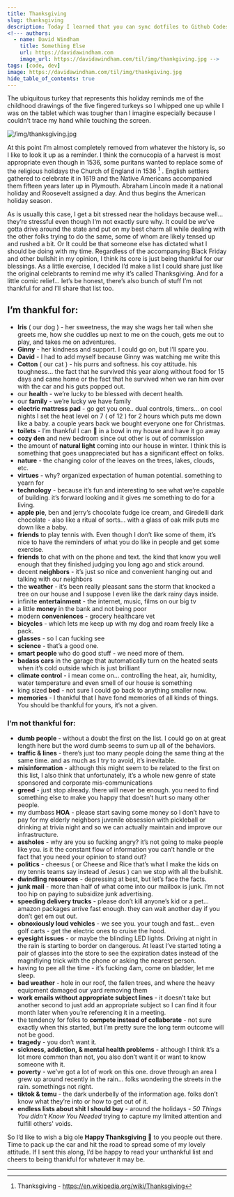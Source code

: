 ```yaml
---
title: Thanksgiving
slug: thanksgiving
description: Today I learned that you can sync dotfiles to Github Codespaces.
<!--- authors:
  - name: David Windham
    title: Something Else
    url: https://davidawindham.com
    image_url: https://davidawindham.com/til/img/thankgiving.jpg -->
tags: [code, dev]
image: https://davidawindham.com/til/img/thankgiving.jpg
hide_table_of_contents: true
---
```


The ubiquitous turkey that represents this holiday reminds me of the childhood drawings of the five fingered turkeys so I whipped one up while I was on the tablet which was tougher than I imagine especially because I couldn’t trace my hand while touching the screen. 

<!--truncate-->

![/img/thanksgiving.jpg](/img/thanksgiving.jpg)

At this point I’m almost completely removed from whatever the history is, so I like to look it up as a reminder. I think the cornucopia of a harvest is most appropriate even though in 1536, some puritans wanted to replace some of the religious holidays the Church of England in 1536 [^1] . English settlers gathered to celebrate it in 1619 and the Native Americans accompanied them fifteen years later up in Plymouth. Abraham Lincoln made it a national holiday and Roosevelt assigned a day. And thus begins the American holiday season. 

As is usually this case, I get a bit stressed near the holidays because well… they’re stressful even though I‘m not exactly sure why. It could be we’ve gotta drive around the state and put on my best charm all while dealing with the other folks trying to do the same, some of whom are likely tensed up and rushed a bit.  Or It could be that someone else has dictated what I should be doing with my time. Regardless of the accompanying Black Friday and other bullshit in my opinion, I think its core is just being thankful for our blessings. As a little exercise, I decided I’d make a list I could share just like the original celebrants to remind me why it’s called Thanksgiving. And for a little comic relief… let’s be honest,  there’s also bunch of stuff I’m not thankful for and I’ll share that list too. 

## I’m thankful for:

- **Iris** ( our dog ) - her sweetness, the way she wags her tail when she greets me, how she cuddles up next to me on the couch, gets me out to play, and takes me on adventures.
- **Ginny** - her kindness and support. I could go on, but I’ll spare you. 
- **David** - I had to add myself because Ginny was watching me write this
- **Cotton** ( our cat ) - his purrs and softness. his coy attitude. his toughness… the fact that he survived this year along without food for 15 days and came home or the fact that he survived when we ran him over with the car and his guts popped out. 
- our **health** - we’re lucky to be blessed with decent health. 
- our **family** - we’re lucky we have family
- **electric mattress pad** - go get you one.. dual controls, timers… on cool nights I set the heat level on 7 ( of 12 ) for 2 hours which puts me down like a baby. a couple years back we bought everyone one for Christmas. 
- **toilets** - I’m thankful I can 💩 in a bowl in my house and have it go away
- **cozy den** and new bedroom since out other is out of commission
- the amount of **natural light** coming into our house in winter. I think this is something that goes unappreciated but has a significant effect on folks. 
- **nature** - the changing color of the leaves on the trees, lakes, clouds, etc. 
- **virtues** - why? organized expectation of human potential. something to yearn for
- **technology** - because it’s fun and interesting to see what we’re capable of building. it’s forward looking and it gives me something to do for a living.  
- **apple pie**, ben and jerry’s chocolate fudge ice cream, and Giredelli dark chocolate - also like a ritual of sorts… with a glass of oak milk puts me down like a baby. 
- **friends** to play tennis with. Even though I don’t like some of them, it’s nice to have the reminders of what you do like in people and get some exercise. 
- **friends** to chat with on the phone and text. the kind that know you well enough that they finished judging you long ago and stick around. 
- decent **neighbors** - it’s just so nice and convenient hanging out and talking with our neighbors
- the **weather** - it’s been really pleasant sans the storm that knocked a tree on our house and I suppose I even like the dark rainy days inside. 
- infinite **entertainment** - the internet, music, films on our big tv
- a little **money** in the bank and not being poor
- modern **conveniences** - grocery healthcare vet 
- **bicycles** - which lets me keep up with my dog and roam freely like a pack. 
- **glasses** - so I can fucking see
- **science** - that’s a good one.
- **smart people** who do good stuff - we need more of them.
- **badass cars** in the garage that automatically turn on the heated seats when it’s cold outside which is just brilliant
- **climate control** - i mean come on… controlling the heat, air, humidity, water temperature and even smell of our house is something
- king sized **bed** - not sure I could go back to anything smaller now. 
- **memories** - I thankful that I have fond memories of all kinds of things. You should be thankful for yours, it’s not a given. 

### I’m not thankful for:

- **dumb people** - without a doubt the first on the list. I could go on at great length here but the word dumb seems to sum up all of the behaviors. 
- **traffic & lines** - there’s just too many people doing the same thing at the same time. and as much as I try to avoid, it’s inevitable.  
- **misinformation** - although this might seem to be related to the first on this list, I also think that unfortunately,  it’s a whole new genre of state sponsored and corporate mis-communications
- **greed** - just stop already. there will never be enough. you need to find something else to make you happy that doesn’t hurt so many other people. 
- my dumbass **HOA** - please start saving some money so I don’t have to pay for my elderly neighbors juvenile obsession with pickleball or drinking at trivia night and so we can actually maintain and improve our infrastructure. 
- **assholes** - why are you so fucking angry? it’s not going to make people like you. is it the constant flow of information you can’t handle or the fact that you need your opinion to stand out?
- **politics** - cheesus ( or Cheese and Rice that’s what I make the kids on my tennis teams say instead of Jesus ) can we stop with all the bullshit. 
- **dwindling resources** - depressing at best, but let’s face the facts. 
- **junk mail** - more than half of what come into our mailbox is junk. I’m not too hip on  paying to subsidize junk advertising.
- **speeding delivery trucks** - please don’t kill anyone’s kid or a pet… amazon packages arrive fast enough. they can wait another day if you don’t get em out out. 
- **obnoxiously loud vehicles** - we see you. your tough and fast… even golf carts - get the electric ones to cruise the hood. 
- **eyesight issues** -  or maybe the blinding LED lights. Driving at night in the rain is starting to border on dangerous. At least I’ve started toting a pair of glasses into the store to see the expiration dates instead of the magnifiying trick with the phone or asking the nearest person. 
- having to pee all the time - it’s fucking 4am, come on bladder, let me sleep. 
- **bad weather** - hole in our roof, the fallen trees, and where the heavy equipment damaged our yard removing them
- **work emails without appropriate subject lines** - it doesn’t take but another second to just add an appropriate subject so I can find it four month later when you’re referencing it in a meeting. 
- the tendency for folks to **compete instead of collaborate** - not sure exactly when this started, but I’m pretty sure the long term outcome will not be good. 
- **tragedy** - you don’t want it. 
- **sickness, addiction, & mental health problems** - although I think it’s a lot more common than not, you also don’t want it or want to know someone with it. 
- **poverty** - we’ve got a lot of work on this one. drove through an area I grew up around recently in the rain… folks wondering the streets in the rain. somethings not right. 
- **tiktok & temu** - the dark underbelly of the information age. folks don’t know what they’re into or how to get out of it. 
- **endless lists about shit I should buy** - around the holidays - _50 Things You didn't Know You Needed_ trying to capture my limited attention and fulfill others' voids. 


So I’d like to wish a big ole **Happy Thanksgiving** 🦃 to you people out there. Time to pack up the car and hit the road to spread some of my lovely attitude.  If I sent this along, I’d be happy to  read your unthankful list and cheers to being thankful for whatever it may be. 


---

[^1]: Thanksgiving - https://en.wikipedia.org/wiki/Thanksgiving
